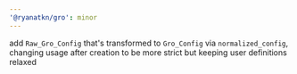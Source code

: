 ```yaml
---
'@ryanatkn/gro': minor
---
```


add `Raw_Gro_Config` that's transformed to `Gro_Config` via `normalized_config`,
changing usage after creation to be more strict but keeping user definitions relaxed
